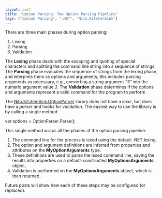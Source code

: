 ```yaml
---
layout: post
title: "Option Parsing: The Option Parsing Pipeline"
tags: ["Option Parsing", ".NET", "Nito.KitchenSink"]
---
```



There are three main phases during option parsing:



1. Lexing
1. Parsing
1. Validation




The **Lexing** phase deals with the escaping and quoting of special characters and splitting the command line string into a sequence of strings. The **Parsing** phase evaluates the sequence of strings from the lexing phase, and interprets them as options and arguments; this includes parsing arguments as necessary, e.g., converting a string argument _"3"_ into the numeric argument value _3_. The **Validation** phase determines if the options and arguments represent a valid command for the program to perform.





The [Nito.KitchenSink.OptionParser](http://nuget.org/List/Packages/Nito.KitchenSink.OptionParsing) library does not have a _lexer_, but does have a _parser_ and hooks for _validation_. The easiest way to use the library is by calling a single method:




var options = OptionParser.Parse<MyOptionArguments>();




This single method wraps all the phases of the option parsing pipeline:




 1. The command line for the process is lexed using the default .NET lexing.
 1. The option and argument definitions are inferred from properties and attributes on the **MyOptionArguments** type.
 1. These definitions are used to parse the lexed command line, saving the results into properties on a default-constructed **MyOptionsArguments** object.
 1. Validation is performed on the **MyOptionsArguments** object, which is then returned.




Future posts will show how each of these steps may be configured (or replaced).


